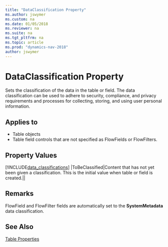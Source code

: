 ```yaml
---
title: "DataClassification Property"
ms.author: jswymer
ms.custom: na
ms.date: 01/05/2018
ms.reviewer: na
ms.suite: na
ms.tgt_pltfrm: na
ms.topic: article
ms.prod: "dynamics-nav-2018"
author: jswymer
---
```


# DataClassification Property
Sets the classification of the data in the table or field. The data classification can be used to adhere to security, compliance, and privacy requirements and processes for collecting, storing, and using user personal information.  

## Applies to  

-   Table objects
-   Table field controls that are not specified as FlowFields or FlowFilters.

## Property Values 

[!INCLUDE[data_classifications](includes/data_classifications.md)] 
|ToBeClassified|Content that has not yet been given a classification. This is the initial value when table or field is created.||

<!--

|Value|Description|Example| 
|-----|-----------|-------|
|ToBeClassified|Content that has not yet been given a classification. This is the initial value when table or field is created.||
|CustomerContent|Content directly provided/created by admins and users.|<ul><li>Customer generated BLOB or structured storage data</li><li>Customer-owned/provided secrets (passwords, certificates, encryption keys, storage keys)</li></ul>|
|EndUserIdentifiableInformation|(EUII) Data that identifies or could be used to identify the user of a Microsoft service. EUII does not contain Customer content.|<ul><li>User name or display name (DOMAIN\UserName)</li><li>User principle name (name@company.com)</li><li>User-specific IP address</li></ul>| 
|AccountData|Customer billing information and payment instrument information, including administrator contact information, such as tenant administrator’s name, address, or phone number.|<ul><li>Tenant administrator contact information (for example, tenant administrator’s name, address, e-mail address, phone number)</li><li>Customer’s provisioning information</li></ul>|  
|EndUsePseudonymousIdentifiers|EUPI) An identifier created by Microsoft tied to the user of a Microsoft service. When EUPI is combined with other information, such as a mapping table, it identifies the end user. EUPI does not contain information uploaded or created by the customer (Customer content or EUII)|<ul><li>User GUIDs, PUIDs, or SIDs</li><li>Session IDs</li></ul>|
|OrganizationIdentifiableInformation|(OII) Data that can be used to identify a tenant, generally config or usage data. This data is not linkable to a user and does not contain Customer content.|<ul><li>Tenant ID (non-GUID)</li><li>Domain name in e-mail address (xxx@contoso.com) or other tenant-specific domain information</li></ul>| 
|SystemMetadata|Data generated while running the service or program that is not linkable to a user or tenant. |<ul><li>Database table names, database column names, entity names</li></ul>| 

-->

## Remarks  
FlowField and FlowFilter fields are automatically set to the **SystemMetadata** data classification.  
  
## See Also
[Table Properties](table-properties.md)  
